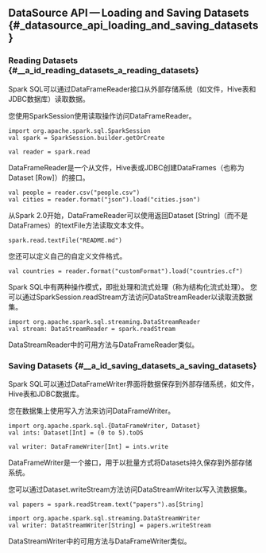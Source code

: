 ## DataSource API — Loading and Saving Datasets {#_datasource_api_loading_and_saving_datasets}

### Reading Datasets {#__a_id_reading_datasets_a_reading_datasets}

Spark SQL可以通过DataFrameReader接口从外部存储系统（如文件，Hive表和JDBC数据库）读取数据。

您使用SparkSession使用读取操作访问DataFrameReader。

```
import org.apache.spark.sql.SparkSession
val spark = SparkSession.builder.getOrCreate

val reader = spark.read
```

DataFrameReader是一个从文件，Hive表或JDBC创建DataFrames（也称为Dataset \[Row\]）的接口。

```
val people = reader.csv("people.csv")
val cities = reader.format("json").load("cities.json")
```

从Spark 2.0开始，DataFrameReader可以使用返回Dataset \[String\]（而不是DataFrames）的textFile方法读取文本文件。

```
spark.read.textFile("README.md")
```

您还可以定义自己的自定义文件格式。

```
val countries = reader.format("customFormat").load("countries.cf")
```

Spark SQL中有两种操作模式，即批处理和流式处理（称为结构化流式处理）。 您可以通过SparkSession.readStream方法访问DataStreamReader以读取流数据集。

```
import org.apache.spark.sql.streaming.DataStreamReader
val stream: DataStreamReader = spark.readStream
```

DataStreamReader中的可用方法与DataFrameReader类似。

### Saving Datasets {#__a_id_saving_datasets_a_saving_datasets}

Spark SQL可以通过DataFrameWriter界面将数据保存到外部存储系统，如文件，Hive表和JDBC数据库。

您在数据集上使用写入方法来访问DataFrameWriter。

```
import org.apache.spark.sql.{DataFrameWriter, Dataset}
val ints: Dataset[Int] = (0 to 5).toDS

val writer: DataFrameWriter[Int] = ints.write
```

DataFrameWriter是一个接口，用于以批量方式将Datasets持久保存到外部存储系统。 

您可以通过Dataset.writeStream方法访问DataStreamWriter以写入流数据集。

```
val papers = spark.readStream.text("papers").as[String]

import org.apache.spark.sql.streaming.DataStreamWriter
val writer: DataStreamWriter[String] = papers.writeStream
```

DataStreamWriter中的可用方法与DataFrameWriter类似。

















